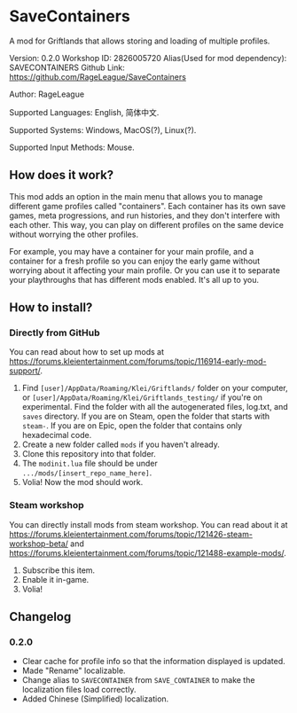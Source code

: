 # SaveContainers

A mod for Griftlands that allows storing and loading of multiple profiles.

Version: 0.2.0
Workshop ID: 2826005720
Alias(Used for mod dependency): SAVECONTAINERS
Github Link: https://github.com/RageLeague/SaveContainers

Author: RageLeague

Supported Languages: English, 简体中文.

Supported Systems: Windows, MacOS(?), Linux(?).

Supported Input Methods: Mouse.

## How does it work?

This mod adds an option in the main menu that allows you to manage different game profiles called "containers". Each container has its own save games, meta progressions, and run histories, and they don't interfere with each other. This way, you can play on different profiles on the same device without worrying the other profiles.

For example, you may have a container for your main profile, and a container for a fresh profile so you can enjoy the early game without worrying about it affecting your main profile. Or you can use it to separate your playthroughs that has different mods enabled. It's all up to you.

## How to install?

### Directly from GitHub

You can read about how to set up mods at https://forums.kleientertainment.com/forums/topic/116914-early-mod-support/.

1. Find `[user]/AppData/Roaming/Klei/Griftlands/` folder on your computer, or `[user]/AppData/Roaming/Klei/Griftlands_testing/` if you're on experimental. Find the folder with all the autogenerated files, log.txt, and `saves` directory. If you are on Steam, open the folder that starts with `steam-`. If you are on Epic, open the folder that contains only hexadecimal code.
2. Create a new folder called `mods` if you haven't already.
3. Clone this repository into that folder.
4. The `modinit.lua` file should be under `.../mods/[insert_repo_name_here]`.
5. Volia! Now the mod should work.

### Steam workshop

You can directly install mods from steam workshop. You can read about it at https://forums.kleientertainment.com/forums/topic/121426-steam-workshop-beta/ and https://forums.kleientertainment.com/forums/topic/121488-example-mods/.

1. Subscribe this item.
2. Enable it in-game.
3. Volia!

## Changelog

### 0.2.0

* Clear cache for profile info so that the information displayed is updated.
* Made "Rename" localizable.
* Change alias to `SAVECONTAINER` from `SAVE_CONTAINER` to make the localization files load correctly.
* Added Chinese (Simplified) localization.
